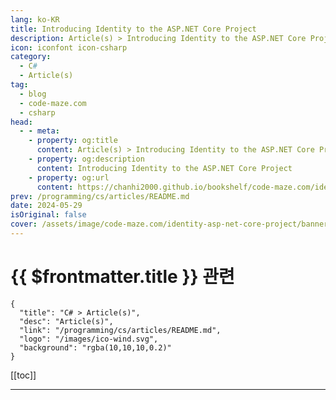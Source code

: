 ```yaml
---
lang: ko-KR
title: Introducing Identity to the ASP.NET Core Project
description: Article(s) > Introducing Identity to the ASP.NET Core Project
icon: iconfont icon-csharp
category: 
  - C#
  - Article(s)
tag: 
  - blog
  - code-maze.com
  - csharp
head:  
  - - meta:
    - property: og:title
      content: Article(s) > Introducing Identity to the ASP.NET Core Project
    - property: og:description
      content: Introducing Identity to the ASP.NET Core Project
    - property: og:url
      content: https://chanhi2000.github.io/bookshelf/code-maze.com/identity-asp-net-core-project.html
prev: /programming/cs/articles/README.md
date: 2024-05-29
isOriginal: false
cover: /assets/image/code-maze.com/identity-asp-net-core-project/banner.png
---
```


# {{ $frontmatter.title }} 관련

```component VPCard
{
  "title": "C# > Article(s)",
  "desc": "Article(s)",
  "link": "/programming/cs/articles/README.md",
  "logo": "/images/ico-wind.svg",
  "background": "rgba(10,10,10,0.2)"
}
```

[[toc]]

---

<SiteInfo
  name="Introducing Identity to the ASP.NET Core Project"
  desc="In this article, we are going to learn how to integrate the ASP.NET Core Identity library in our existing project and add additional tables and columns."
  url="https://code-maze.com/identity-asp-net-core-project/"
  logo="/assets/image/code-maze.com/favicon.png"
  preview="/assets/image/code-maze.com/identity-asp-net-core-project/banner.png"/>

<!-- TODO: 작성 -->
